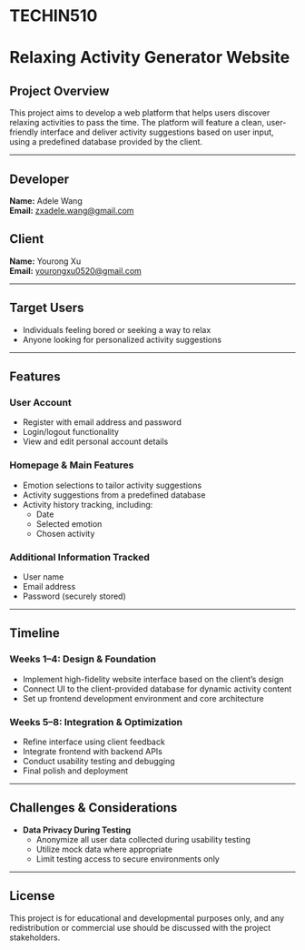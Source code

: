 # TECHIN510
# Relaxing Activity Generator Website

## Project Overview
This project aims to develop a web platform that helps users discover relaxing activities to pass the time. The platform will feature a clean, user-friendly interface and deliver activity suggestions based on user input, using a predefined database provided by the client.

---

## Developer
**Name:** Adele Wang  
**Email:** zxadele.wang@gmail.com

## Client
**Name:** Yourong Xu  
**Email:** yourongxu0520@gmail.com

---

## Target Users
- Individuals feeling bored or seeking a way to relax
- Anyone looking for personalized activity suggestions

---

## Features

### User Account
- Register with email address and password
- Login/logout functionality
- View and edit personal account details

### Homepage & Main Features
- Emotion selections to tailor activity suggestions
- Activity suggestions from a predefined database
- Activity history tracking, including:
  - Date
  - Selected emotion
  - Chosen activity

### Additional Information Tracked
- User name
- Email address
- Password (securely stored)

---

## Timeline

### Weeks 1–4: Design & Foundation
- Implement high-fidelity website interface based on the client’s design
- Connect UI to the client-provided database for dynamic activity content
- Set up frontend development environment and core architecture

### Weeks 5–8: Integration & Optimization
- Refine interface using client feedback
- Integrate frontend with backend APIs
- Conduct usability testing and debugging
- Final polish and deployment

---

## Challenges & Considerations

- **Data Privacy During Testing**
  - Anonymize all user data collected during usability testing
  - Utilize mock data where appropriate
  - Limit testing access to secure environments only

---

## License
This project is for educational and developmental purposes only, and any redistribution or commercial use should be discussed with the project stakeholders.

